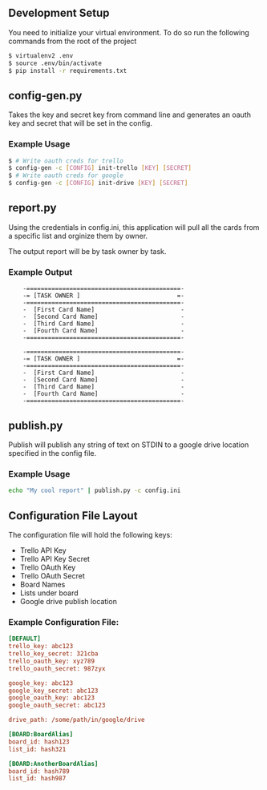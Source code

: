 ## Development Setup
You need to initialize your virtual environment. To do so run the following
commands from the root of the project

```bash
$ virtualenv2 .env
$ source .env/bin/activate
$ pip install -r requirements.txt
```

## config-gen.py
Takes the key and secret key from command line and generates an oauth key and
secret that will be set in the config.

### Example Usage
```bash
$ # Write oauth creds for trello
$ config-gen -c [CONFIG] init-trello [KEY] [SECRET]
$ # Write oauth creds for google
$ config-gen -c [CONFIG] init-drive [KEY] [SECRET]
```

## report.py
Using the credentials in config.ini, this application will pull all the cards
from a specific list and orginize them by owner.

The output report will be by task owner by task.

### Example Output

```
    -===========================================-
    -= [TASK OWNER ]                           =-
    -===========================================-
    -  [First Card Name]                        -
    -  [Second Card Name]                       -
    -  [Third Card Name]                        -
    -  [Fourth Card Name]                       -
    -===========================================-

    -===========================================-
    -= [TASK OWNER ]                           =-
    -===========================================-
    -  [First Card Name]                        -
    -  [Second Card Name]                       -
    -  [Third Card Name]                        -
    -  [Fourth Card Name]                       -
    -===========================================-
```

## publish.py
Publish will publish any string of text on STDIN to a google drive location
specified in the config file.

### Example Usage
```bash
echo "My cool report" | publish.py -c config.ini
```

## Configuration File Layout
The configuration file will hold the following keys:
- Trello API Key
- Trello API Key Secret
- Trello OAuth Key
- Trello OAuth Secret
- Board Names
- Lists under board
- Google drive publish location

### Example Configuration File:
```ini
[DEFAULT]
trello_key: abc123
trello_key_secret: 321cba
trello_oauth_key: xyz789
trello_oauth_secret: 987zyx

google_key: abc123
google_key_secret: abc123
google_oauth_key: abc123
google_oauth_secret: abc123

drive_path: /some/path/in/google/drive

[BOARD:BoardAlias]
board_id: hash123
list_id: hash321

[BOARD:AnotherBoardAlias]
board_id: hash789
list_id: hash987
```
